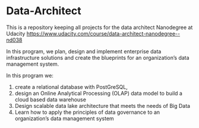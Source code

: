 # Data-Architect
This is a repository keeping all projects for the data architect Nanodegree at Udacity https://www.udacity.com/course/data-architect-nanodegree--nd038

In this program, we plan, design and implement enterprise data infrastructure solutions and create the blueprints for an organization’s data management system. 

In this program we:
1. create a relational database with PostGreSQL, 
2. design an Online Analytical Processing (OLAP) data model to build a cloud based data warehouse
3. Design scalable data lake architecture that meets the needs of Big Data
4. Learn how to apply the principles of data governance to an organization’s data management system
